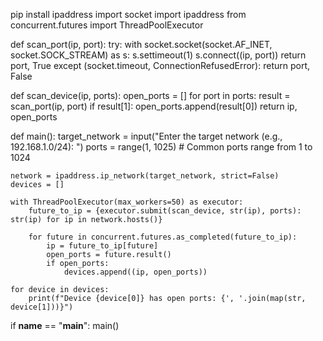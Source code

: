 pip install ipaddress
import socket
import ipaddress
from concurrent.futures import ThreadPoolExecutor

def scan_port(ip, port):
    try:
        with socket.socket(socket.AF_INET, socket.SOCK_STREAM) as s:
            s.settimeout(1)
            s.connect((ip, port))
            return port, True
    except (socket.timeout, ConnectionRefusedError):
        return port, False

def scan_device(ip, ports):
    open_ports = []
    for port in ports:
        result = scan_port(ip, port)
        if result[1]:
            open_ports.append(result[0])
    return ip, open_ports

def main():
    target_network = input("Enter the target network (e.g., 192.168.1.0/24): ")
    ports = range(1, 1025)  # Common ports range from 1 to 1024

    network = ipaddress.ip_network(target_network, strict=False)
    devices = []

    with ThreadPoolExecutor(max_workers=50) as executor:
        future_to_ip = {executor.submit(scan_device, str(ip), ports): str(ip) for ip in network.hosts()}

        for future in concurrent.futures.as_completed(future_to_ip):
            ip = future_to_ip[future]
            open_ports = future.result()
            if open_ports:
                devices.append((ip, open_ports))

    for device in devices:
        print(f"Device {device[0]} has open ports: {', '.join(map(str, device[1]))}")

if __name__ == "__main__":
    main()
